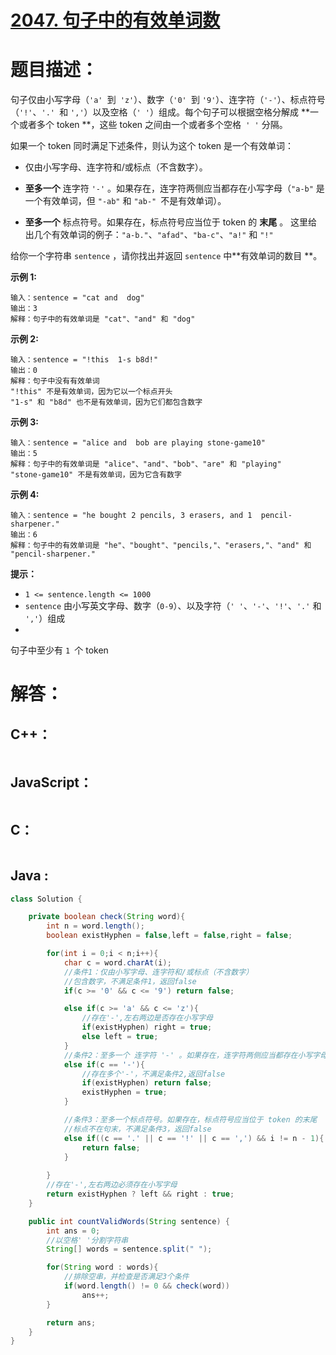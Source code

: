 # [2047. 句子中的有效单词数](https://leetcode-cn.com/problems/number-of-valid-words-in-a-sentence/)

# 题目描述：

句子仅由小写字母（`'a' `到` 'z'`）、数字（`'0' `到 `'9'`）、连字符（`'-'`）、标点符号（`'!'`、`'.' `和 `','`）以及空格（`' '`）组成。每个句子可以根据空格分解成 **一个或者多个 token **，这些 token 之间由一个或者多个空格` ' '` 分隔。

如果一个 token 同时满足下述条件，则认为这个 token 是一个有效单词：

- 仅由小写字母、连字符和/或标点（不含数字）。

- **至多一个** 连字符 `'-'` 。如果存在，连字符两侧应当都存在小写字母（`"a-b"` 是一个有效单词，但 `"-ab"` 和 `"ab-" `不是有效单词）。

- **至多一个** 标点符号。如果存在，标点符号应当位于 token 的 **末尾** 。
  这里给出几个有效单词的例子：`"a-b."`、`"afad"`、`"ba-c"`、`"a!"` 和 `"!"` 

给你一个字符串 `sentence` ，请你找出并返回 `sentence` 中**有效单词的数目 **。



**示例 1:**

```
输入：sentence = "cat and  dog"
输出：3
解释：句子中的有效单词是 "cat"、"and" 和 "dog"
```

**示例 2:**

```
输入：sentence = "!this  1-s b8d!"
输出：0
解释：句子中没有有效单词
"!this" 不是有效单词，因为它以一个标点开头
"1-s" 和 "b8d" 也不是有效单词，因为它们都包含数字
```
**示例 3:**

```
输入：sentence = "alice and  bob are playing stone-game10"
输出：5
解释：句子中的有效单词是 "alice"、"and"、"bob"、"are" 和 "playing"
"stone-game10" 不是有效单词，因为它含有数字
```
**示例 4:**

```
输入：sentence = "he bought 2 pencils, 3 erasers, and 1  pencil-sharpener."
输出：6
解释：句子中的有效单词是 "he"、"bought"、"pencils,"、"erasers,"、"and" 和 "pencil-sharpener."
```
**提示：**

- `1 <= sentence.length <= 1000`
- `sentence` 由小写英文字母、数字（`0-9`）、以及字符（`' '`、`'-'`、`'!'`、`'.'` 和 `','`）组成
- 
句子中至少有 `1 `个 token



# 解答：

## C++：

```cpp

```

## JavaScript：

```javascript

```

## C：

```c

```

## Java :

```java
class Solution {

    private boolean check(String word){
        int n = word.length();
        boolean existHyphen = false,left = false,right = false;

        for(int i = 0;i < n;i++){
            char c = word.charAt(i);
            //条件1：仅由小写字母、连字符和/或标点（不含数字）
            //包含数字，不满足条件1，返回false
            if(c >= '0' && c <= '9') return false;

            else if(c >= 'a' && c <= 'z'){
                //存在'-',左右两边是否存在小写字母
                if(existHyphen) right = true;
                else left = true;
            }
            //条件2：至多一个 连字符 '-' 。如果存在，连字符两侧应当都存在小写字母
            else if(c == '-'){
                //存在多个'-'，不满足条件2,返回false
                if(existHyphen) return false;
                existHyphen = true;
            }

            //条件3：至多一个标点符号。如果存在，标点符号应当位于 token 的末尾
            //标点不在句末，不满足条件3，返回false
            else if((c == '.' || c == '!' || c == ',') && i != n - 1){  
                return false;
            }
                
        }
        //存在'-',左右两边必须存在小写字母
        return existHyphen ? left && right : true;
    }

    public int countValidWords(String sentence) {
        int ans = 0;
        //以空格' '分割字符串
        String[] words = sentence.split(" ");

        for(String word : words){
            //排除空串，并检查是否满足3个条件
            if(word.length() != 0 && check(word))
                ans++;
        }

        return ans;
    }
}
```

